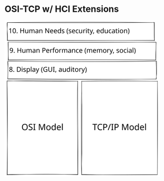 # OSI-TCP w/ HCI Extensions

<img src=".gitbook/assets/file.drawing.svg" alt="Bauer, B., &#x26; Patrick, A.S. (2004). A Human Factors Extension to the Seven-Layer OSI Reference Model. Retrieved January 6, 2004, from http://www.andrewpatrick.ca/OSI/10layer.html" class="gitbook-drawing">

